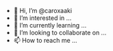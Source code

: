 - 👋 Hi, I’m @caroxaaki
- 👀 I’m interested in ...
- 🌱 I’m currently learning ...
- 💞️ I’m looking to collaborate on ...
- 📫 How to reach me ...

<!---
caroxaaki/caroxaaki is a ✨ special ✨ repository because its `README.md` (this file) appears on your GitHub profile.
You can click the Preview link to take a look at your changes.
--->
